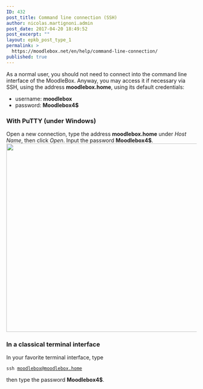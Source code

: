 ```yaml
---
ID: 432
post_title: Command line connection (SSH)
author: nicolas.martignoni.admin
post_date: 2017-04-20 18:49:52
post_excerpt: ""
layout: epkb_post_type_1
permalink: >
  https://moodlebox.net/en/help/command-line-connection/
published: true
---
```

As a normal user, you should not need to connect into the command line interface of the MoodleBox. Anyway, you may access it if necessary via SSH, using the address <strong>moodlebox.home</strong>, using its default credentials:
<ul>
 	<li>username: <strong>moodlebox</strong></li>
 	<li>password: <strong>Moodlebox4$</strong></li>
</ul>
<h3>With PuTTY (under Windows)</h3>
Open a new connection, type the address <strong>moodlebox.home</strong> under <em>Host Name</em>, then click <em>Open</em>. Input the password <strong>Moodlebox4$</strong>.

<img class="alignnone size-full wp-image-444" src="https://moodlebox.net/fr/wp-content/uploads/sites/4/2017/04/PuTTY-moodlebox.png" alt="" width="516" height="498" />
<h3>In a classical terminal interface</h3>
In your favorite terminal interface, type

<code>ssh moodlebox@moodlebox.home</code>

then type the password <strong>Moodlebox4$</strong>.